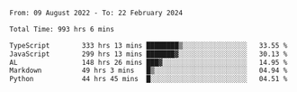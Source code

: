 
<!--START_SECTION:waka-->

```txt
From: 09 August 2022 - To: 22 February 2024

Total Time: 993 hrs 6 mins

TypeScript        333 hrs 13 mins ████████▒░░░░░░░░░░░░░░░░   33.55 %
JavaScript        299 hrs 13 mins ███████▓░░░░░░░░░░░░░░░░░   30.13 %
AL                148 hrs 26 mins ███▓░░░░░░░░░░░░░░░░░░░░░   14.95 %
Markdown          49 hrs 3 mins   █▒░░░░░░░░░░░░░░░░░░░░░░░   04.94 %
Python            44 hrs 45 mins  █░░░░░░░░░░░░░░░░░░░░░░░░   04.51 %
```

<!--END_SECTION:waka-->











